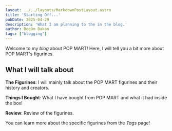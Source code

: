 ```yaml
---
layout: ../../layouts/MarkdownPostLayout.astro
title: 'Starting Off...'
pubDate: 2025-04-29
description: 'What I am planning to the in the blog.'
author: Begüm Bakan
tags: ["blogging"]
---
```

Welcome to my _blog_ about POP MART! Here, I will tell you a bit more about POP MART's figurines.

## What I will talk about

**The Figurines**: I will mainly talk about the POP MART figurines and their history and creators.

**Things I Bought**: What I have bought from POP MART and what it had inside the box!

**Review**: Review of the figurines.

You can learn more about the specific figurines from the _Tags_ page!